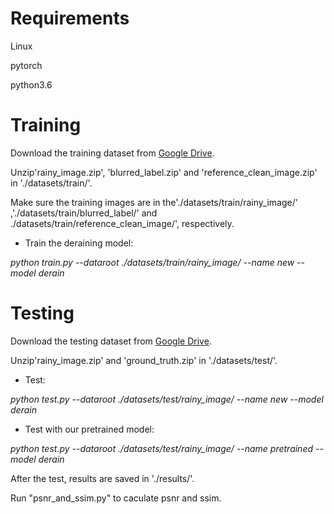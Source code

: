 Requirements
========

Linux

pytorch

python3.6


Training
======

Download the training dataset from [Google Drive](https://drive.google.com/drive/folders/1u88Qz1duy5jMjUlpjWycXhSVqszo-0hF).

Unzip'rainy_image.zip', 'blurred_label.zip' and 'reference_clean_image.zip' in './datasets/train/'. 

Make sure the training images are in the'./datasets/train/rainy_image/' ,'./datasets/train/blurred_label/' and ./datasets/train/reference_clean_image/', respectively.

- Train the deraining model:

*python train.py --dataroot ./datasets/train/rainy_image/ --name new --model derain*


Testing
=======

Download the testing dataset from [Google Drive](https://drive.google.com/drive/folders/1UTCFU5wAxAJk2e3rtT6vmvOK41Jj_rEf).

Unzip'rainy_image.zip' and 'ground_truth.zip' in './datasets/test/'.

- Test:

*python test.py --dataroot ./datasets/test/rainy_image/ --name new --model derain*

- Test with our pretrained model:

*python test.py --dataroot ./datasets/test/rainy_image/ --name pretrained --model derain*

After the test, results are saved in './results/'.

Run "psnr_and_ssim.py" to caculate psnr and ssim.
